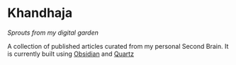 # Khandhaja

*Sprouts from my digital garden*

A collection of published articles curated from my personal Second Brain. It is currently built using [Obsidian](https://obsidian.md) and [Quartz](https://quartz.jzhao.xyz/)
